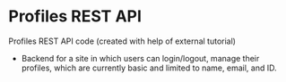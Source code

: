 # Profiles REST API

Profiles REST API code (created with help of external tutorial)
- Backend for a site in which users can login/logout, manage their profiles, which are currently basic and limited to name, email, and ID.
